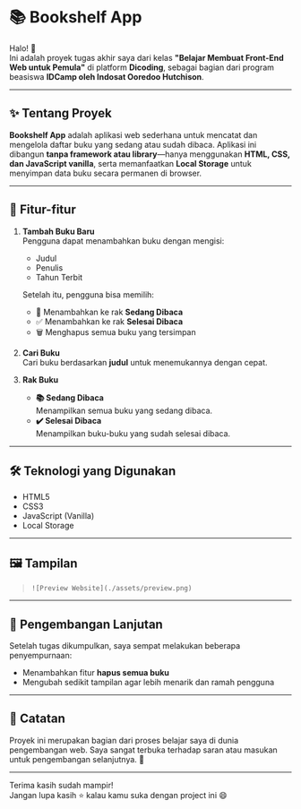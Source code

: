 # 📚 Bookshelf App

Halo! 👋  
Ini adalah proyek tugas akhir saya dari kelas **"Belajar Membuat Front-End Web untuk Pemula"** di platform **Dicoding**, sebagai bagian dari program beasiswa **IDCamp oleh Indosat Ooredoo Hutchison**.

---

## ✨ Tentang Proyek

**Bookshelf App** adalah aplikasi web sederhana untuk mencatat dan mengelola daftar buku yang sedang atau sudah dibaca. Aplikasi ini dibangun **tanpa framework atau library**—hanya menggunakan **HTML, CSS, dan JavaScript vanilla**, serta memanfaatkan **Local Storage** untuk menyimpan data buku secara permanen di browser.

---

## 🧩 Fitur-fitur

1. **Tambah Buku Baru**  
   Pengguna dapat menambahkan buku dengan mengisi:

   - Judul
   - Penulis
   - Tahun Terbit

   Setelah itu, pengguna bisa memilih:

   - 📘 Menambahkan ke rak **Sedang Dibaca**
   - ✅ Menambahkan ke rak **Selesai Dibaca**
   - 🗑️ Menghapus semua buku yang tersimpan

2. **Cari Buku**  
   Cari buku berdasarkan **judul** untuk menemukannya dengan cepat.

3. **Rak Buku**
   - **📚 Sedang Dibaca**  
     Menampilkan semua buku yang sedang dibaca.
   - **✔️ Selesai Dibaca**  
     Menampilkan buku-buku yang sudah selesai dibaca.

---

## 🛠️ Teknologi yang Digunakan

- HTML5
- CSS3
- JavaScript (Vanilla)
- Local Storage

---

## 🖼️ Tampilan

> `![Preview Website](./assets/preview.png)`

---

## 🎯 Pengembangan Lanjutan

Setelah tugas dikumpulkan, saya sempat melakukan beberapa penyempurnaan:

- Menambahkan fitur **hapus semua buku**
- Mengubah sedikit tampilan agar lebih menarik dan ramah pengguna

---

## 📌 Catatan

Proyek ini merupakan bagian dari proses belajar saya di dunia pengembangan web. Saya sangat terbuka terhadap saran atau masukan untuk pengembangan selanjutnya. 🙌

---

Terima kasih sudah mampir!  
Jangan lupa kasih ⭐ kalau kamu suka dengan project ini 😄
